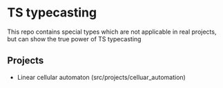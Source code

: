 # TS typecasting
This repo contains special types which are not applicable in real projects, but can show the true power of TS typecasting
## Projects
 - Linear cellular automaton (src/projects/celluar_automation)